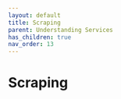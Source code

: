 ```yaml
---
layout: default
title: Scraping
parent: Understanding Services
has_children: true
nav_order: 13
---
```


# Scraping

